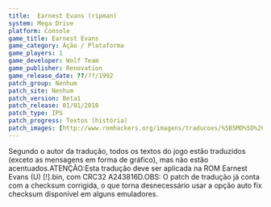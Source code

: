 ```yaml
---
title:  Earnest Evans (ripman)
system: Mega Drive
platform: Console
game_title: Earnest Evans
game_category: Ação / Plataforma
game_players: 1
game_developer: Wolf Team
game_publisher: Renovation
game_release_date: ??/??/1992
patch_group: Nenhum
patch_site: Nenhum
patch_version: Beta1
patch_release: 01/01/2018
patch_type: IPS
patch_progress: Textos (história)
patch_images: [http://www.romhackers.org/imagens/traducoes/%5BSMD%5D%20Earnest%20Evans%20-%20ripman%20-%201.png,http://www.romhackers.org/imagens/traducoes/%5BSMD%5D%20Earnest%20Evans%20-%20ripman%20-%202.png,http://www.romhackers.org/imagens/traducoes/%5BSMD%5D%20Earnest%20Evans%20-%20ripman%20-%203.png]
---
```

Segundo o autor da tradução, todos os textos do jogo estão traduzidos (exceto as mensagens em forma de gráfico), mas não estão acentuados.ATENÇÃO:Esta tradução deve ser aplicada na ROM Earnest Evans (U) [!].bin, com CRC32 A243816D.OBS: O patch de tradução já conta com a checksum corrigida, o que torna desnecessário usar a opção auto fix checksum disponível em alguns emuladores.